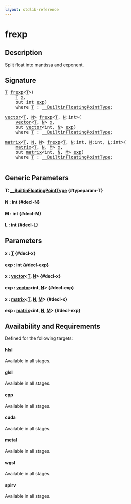 ```yaml
---
layout: stdlib-reference
---
```


# frexp

## Description

Split float into mantissa and exponent.




## Signature 

<pre>
<a href="/stdlib-reference/global-decls/frexp#typeparam-T" class="code_type">T</a> <a href="/stdlib-reference/global-decls/frexp">frexp</a>&lt;<a href="/stdlib-reference/global-decls/frexp#typeparam-T" class="code_type">T</a>&gt;(
    <a href="/stdlib-reference/global-decls/frexp#typeparam-T" class="code_type">T</a> <a href="/stdlib-reference/global-decls/frexp#decl-x" class="code_param">x</a>,
    <span class="code_keyword">out</span> <span class="code_keyword">int</span> <a href="/stdlib-reference/global-decls/frexp#decl-exp" class="code_param">exp</a>)
    <span class='code_keyword'>where</span> <a href="/stdlib-reference/global-decls/frexp#typeparam-T" class="code_type">T</a> : <a href="/stdlib-reference/interfaces/BuiltinFloatingPointType/index" class="code_type">__BuiltinFloatingPointType</a>;

<a href="/stdlib-reference/types/vector/index" class="code_type">vector</a>&lt;<a href="/stdlib-reference/global-decls/frexp#typeparam-T" class="code_type">T</a>, <a href="/stdlib-reference/global-decls/frexp#decl-N" class="code_var">N</a>&gt; <a href="/stdlib-reference/global-decls/frexp">frexp</a>&lt;<a href="/stdlib-reference/global-decls/frexp#typeparam-T" class="code_type">T</a>, <a href="/stdlib-reference/global-decls/frexp#decl-N" class="code_var">N</a>:<span class="code_keyword">int</span>&gt;(
    <a href="/stdlib-reference/types/vector/index" class="code_type">vector</a>&lt;<a href="/stdlib-reference/global-decls/frexp#typeparam-T" class="code_type">T</a>, <a href="/stdlib-reference/global-decls/frexp#decl-N" class="code_var">N</a>&gt; <a href="/stdlib-reference/global-decls/frexp#decl-x" class="code_param">x</a>,
    <span class="code_keyword">out</span> <a href="/stdlib-reference/types/vector/index" class="code_type">vector</a>&lt;<span class="code_keyword">int</span>, <a href="/stdlib-reference/global-decls/frexp#decl-N" class="code_var">N</a>&gt; <a href="/stdlib-reference/global-decls/frexp#decl-exp" class="code_param">exp</a>)
    <span class='code_keyword'>where</span> <a href="/stdlib-reference/global-decls/frexp#typeparam-T" class="code_type">T</a> : <a href="/stdlib-reference/interfaces/BuiltinFloatingPointType/index" class="code_type">__BuiltinFloatingPointType</a>;

<a href="/stdlib-reference/types/matrix/index" class="code_type">matrix</a>&lt;<a href="/stdlib-reference/global-decls/frexp#typeparam-T" class="code_type">T</a>, <a href="/stdlib-reference/global-decls/frexp#decl-N" class="code_var">N</a>, <a href="/stdlib-reference/global-decls/frexp#decl-M" class="code_var">M</a>&gt; <a href="/stdlib-reference/global-decls/frexp">frexp</a>&lt;<a href="/stdlib-reference/global-decls/frexp#typeparam-T" class="code_type">T</a>, <a href="/stdlib-reference/global-decls/frexp#decl-N" class="code_var">N</a>:<span class="code_keyword">int</span>, <a href="/stdlib-reference/global-decls/frexp#decl-M" class="code_var">M</a>:<span class="code_keyword">int</span>, <a href="/stdlib-reference/global-decls/frexp#decl-L" class="code_var">L</a>:<span class="code_keyword">int</span>&gt;(
    <a href="/stdlib-reference/types/matrix/index" class="code_type">matrix</a>&lt;<a href="/stdlib-reference/global-decls/frexp#typeparam-T" class="code_type">T</a>, <a href="/stdlib-reference/global-decls/frexp#decl-N" class="code_var">N</a>, <a href="/stdlib-reference/global-decls/frexp#decl-M" class="code_var">M</a>&gt; <a href="/stdlib-reference/global-decls/frexp#decl-x" class="code_param">x</a>,
    <span class="code_keyword">out</span> <a href="/stdlib-reference/types/matrix/index" class="code_type">matrix</a>&lt;<span class="code_keyword">int</span>, <a href="/stdlib-reference/global-decls/frexp#decl-N" class="code_var">N</a>, <a href="/stdlib-reference/global-decls/frexp#decl-M" class="code_var">M</a>&gt; <a href="/stdlib-reference/global-decls/frexp#decl-exp" class="code_param">exp</a>)
    <span class='code_keyword'>where</span> <a href="/stdlib-reference/global-decls/frexp#typeparam-T" class="code_type">T</a> : <a href="/stdlib-reference/interfaces/BuiltinFloatingPointType/index" class="code_type">__BuiltinFloatingPointType</a>;

</pre>

## Generic Parameters

#### T: [\_\_BuiltinFloatingPointType](/stdlib-reference/interfaces/BuiltinFloatingPointType/index) {#typeparam-T}
#### N  : int {#decl-N}
#### M  : int {#decl-M}
#### L  : int {#decl-L}

## Parameters

#### x  : [T](/stdlib-reference/global-decls/frexp#typeparam-T) {#decl-x}
#### exp  : int {#decl-exp}
#### x  : [vector](/stdlib-reference/types/vector/index)\<[T](/stdlib-reference/types/vector/index#typeparam-T), [N](/stdlib-reference/types/vector/index#decl-N)\> {#decl-x}
#### exp  : [vector](/stdlib-reference/types/vector/index)\<int, [N](/stdlib-reference/types/vector/index#decl-N)\> {#decl-exp}
#### x  : [matrix](/stdlib-reference/types/matrix/index)\<[T](/stdlib-reference/types/matrix/T), [N](/stdlib-reference/types/matrix/index#decl-N), [M](/stdlib-reference/types/matrix/index#decl-M)\> {#decl-x}
#### exp  : [matrix](/stdlib-reference/types/matrix/index)\<int, [N](/stdlib-reference/types/matrix/index#decl-N), [M](/stdlib-reference/types/matrix/index#decl-M)\> {#decl-exp}

## Availability and Requirements

Defined for the following targets:

#### hlsl
Available in all stages.

#### glsl
Available in all stages.

#### cpp
Available in all stages.

#### cuda
Available in all stages.

#### metal
Available in all stages.

#### wgsl
Available in all stages.

#### spirv
Available in all stages.



